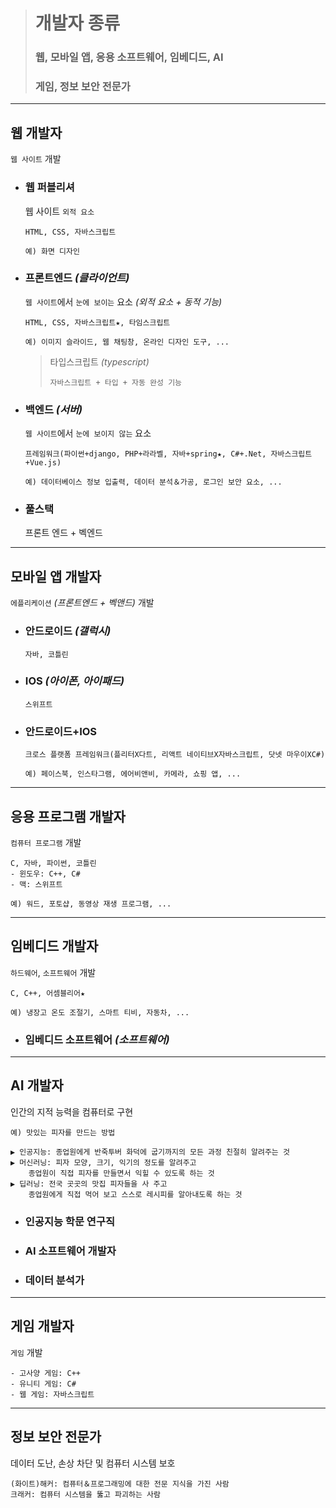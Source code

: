 ># 개발자 종류
>
>### 웹, 모바일 앱, 응용 소프트웨어, 임베디드, AI
>### 게임, 정보 보안 전문가
---

## 웹 개발자
`웹 사이트` 개발

+ ### 웹 퍼블리셔
    웹 사이트 `외적 요소` 
    ```angular2html
    HTML, CSS, 자바스크립트
    
    예) 화면 디자인
    ```
  
+ ### 프론트엔드 *(클라이언트)*
    `웹 사이트`에서 `눈에 보이는` 요소 *(외적 요소 + 동적 기능)* 
    ```angular2html
    HTML, CSS, 자바스크립트★, 타임스크립트
    
    예) 이미지 슬라이드, 웹 채팅창, 온라인 디자인 도구, ...
    ```

  >타입스크립트 *(typescript)*
  >```
  >자바스크립트 + 타입 + 자동 완성 기능
  >```
  
+ ### 백엔드 *(서버)*
    `웹 사이트`에서 `눈에 보이지 않는` 요소
    ```angular2html
    프레임워크(파이썬+django, PHP+라라벨, 자바+spring★, C#+.Net, 자바스크립트+Vue.js)
    
    예) 데이터베이스 정보 입출력, 데이터 분석＆가공, 로그인 보안 요소, ...
    ```
+ ### 풀스택
    프론트 엔드 + 벡엔드

---

## 모바일 앱 개발자
`에플리케이션` *(프론트엔드 + 벡앤드)* 개발

+ ### 안드로이드 *(갤럭시)*
  ```
  자바, 코틀린
  ```
  
+ ### IOS *(아이폰, 아이패드)*
  ```
  스위프트
  ```
+ ### 안드로이드+IOS
  ```
  크로스 플랫폼 프레임워크(플리터X다트, 리액트 네이티브X자바스크립트, 닷넷 마우이XC#)
  
  예) 페이스북, 인스타그램, 에어비앤비, 카메라, 쇼핑 앱, ...
  ```

---

## 응용 프로그램 개발자
`컴퓨터 프로그램` 개발

```angular2html
C, 자바, 파이썬, 코틀린
- 윈도우: C++, C#
- 맥: 스위프트

예) 워드, 포토샵, 동영상 재생 프로그램, ...
```
---

## 임베디드 개발자
`하드웨어`, `소프트웨어` 개발
```angular2html
C, C++, 어셈블리어★

예) 냉장고 온도 조절기, 스마트 티비, 자동차, ...
```

+ ### 임베디드 소프트웨어 *(소프트웨어)*

---

## AI 개발자
인간의 지적 능력을 컴퓨터로 구현
```angular2html
예) 맛있는 피자를 만드는 방법

▶ 인공지능: 종업원에게 반죽투버 화덕에 굽기까지의 모든 과정 친절히 알려주는 것
▶ 머신러닝: 피자 모양, 크기, 익기의 정도를 알려주고 
    종업원이 직접 피자를 만들면서 익힐 수 있도록 하는 것
▶ 딥러닝: 전국 곳곳의 맛집 피자들을 사 주고
    종업원에게 직접 먹어 보고 스스로 레시피를 알아내도록 하는 것
```

+ ### 인공지능 학문 연구직

+ ### AI 소프트웨어 개발자

+ ### 데이터 분석가

---
## 게임 개발자
`게임` 개발
```angular2html
- 고사양 게임: C++
- 유니티 게임: C#
- 웹 게임: 자바스크립트
```

---
## 정보 보안 전문가
데이터 도난, 손상 차단 및 컴퓨터 시스템 보호
```angular2html
(화이트)해커: 컴퓨터＆프로그래밍에 대한 전문 지식을 가진 사람
크래커: 컴퓨터 시스템을 뚫고 파괴하는 사람
```


